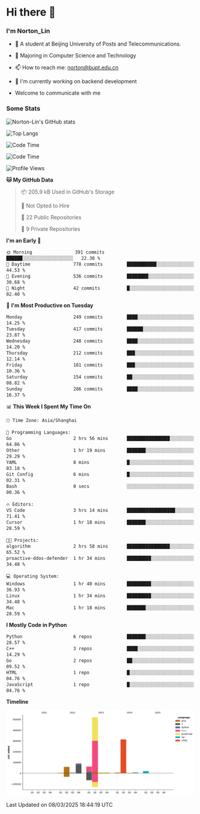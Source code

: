 
# Hi there 👋

### I'm Norton_Lin
- 🏫 A student at Beijing University of Posts and Telecommunications.
- 🌱 Majoring in Computer Science and Technology
- 📫 How to reach me: norton@bupt.edu.cn
- 🌱 I'm currently working on backend development

- Welcome to communicate with me

### Some Stats
![Norton-Lin's GitHub stats](https://github-readme-stats.vercel.app/api?username=Norton-Lin&count_private=true&show_icons=true&theme=radical)

![Top Langs](https://github-readme-stats.vercel.app/api/top-langs/?username=Norton-Lin&langs_count=10&layout=compact)

![Code Time](https://github-readme-stats.vercel.app/api/wakatime?username=Norton_Lin)

<!--START_SECTION:waka-->
![Code Time](http://img.shields.io/badge/Code%20Time-909%20hrs%207%20mins-blue)

![Profile Views](http://img.shields.io/badge/Profile%20Views-0-blue)

**🐱 My GitHub Data** 

> 📦 205.9 kB Used in GitHub's Storage 
 > 
> 🚫 Not Opted to Hire
 > 
> 📜 22 Public Repositories 
 > 
> 🔑 9 Private Repositories 
 > 
**I'm an Early 🐤** 

```text
🌞 Morning                391 commits         ██████░░░░░░░░░░░░░░░░░░░   22.38 % 
🌆 Daytime                778 commits         ███████████░░░░░░░░░░░░░░   44.53 % 
🌃 Evening                536 commits         ████████░░░░░░░░░░░░░░░░░   30.68 % 
🌙 Night                  42 commits          █░░░░░░░░░░░░░░░░░░░░░░░░   02.40 % 
```
📅 **I'm Most Productive on Tuesday** 

```text
Monday                   249 commits         ████░░░░░░░░░░░░░░░░░░░░░   14.25 % 
Tuesday                  417 commits         ██████░░░░░░░░░░░░░░░░░░░   23.87 % 
Wednesday                248 commits         ████░░░░░░░░░░░░░░░░░░░░░   14.20 % 
Thursday                 212 commits         ███░░░░░░░░░░░░░░░░░░░░░░   12.14 % 
Friday                   181 commits         ███░░░░░░░░░░░░░░░░░░░░░░   10.36 % 
Saturday                 154 commits         ██░░░░░░░░░░░░░░░░░░░░░░░   08.82 % 
Sunday                   286 commits         ████░░░░░░░░░░░░░░░░░░░░░   16.37 % 
```


📊 **This Week I Spent My Time On** 

```text
🕑︎ Time Zone: Asia/Shanghai

💬 Programming Languages: 
Go                       2 hrs 56 mins       ████████████████░░░░░░░░░   64.86 % 
Other                    1 hr 19 mins        ███████░░░░░░░░░░░░░░░░░░   29.29 % 
YAML                     8 mins              █░░░░░░░░░░░░░░░░░░░░░░░░   03.18 % 
Git Config               6 mins              █░░░░░░░░░░░░░░░░░░░░░░░░   02.31 % 
Bash                     0 secs              ░░░░░░░░░░░░░░░░░░░░░░░░░   00.36 % 

🔥 Editors: 
VS Code                  3 hrs 14 mins       ██████████████████░░░░░░░   71.41 % 
Cursor                   1 hr 18 mins        ███████░░░░░░░░░░░░░░░░░░   28.59 % 

🐱‍💻 Projects: 
algorithm                2 hrs 58 mins       ████████████████░░░░░░░░░   65.52 % 
proactive-ddos-defender  1 hr 34 mins        █████████░░░░░░░░░░░░░░░░   34.48 % 

💻 Operating System: 
Windows                  1 hr 40 mins        █████████░░░░░░░░░░░░░░░░   36.93 % 
Linux                    1 hr 34 mins        █████████░░░░░░░░░░░░░░░░   34.48 % 
Mac                      1 hr 18 mins        ███████░░░░░░░░░░░░░░░░░░   28.59 % 
```

**I Mostly Code in Python** 

```text
Python                   6 repos             ███████░░░░░░░░░░░░░░░░░░   28.57 % 
C++                      3 repos             ████░░░░░░░░░░░░░░░░░░░░░   14.29 % 
Go                       2 repos             ██░░░░░░░░░░░░░░░░░░░░░░░   09.52 % 
HTML                     1 repo              █░░░░░░░░░░░░░░░░░░░░░░░░   04.76 % 
JavaScript               1 repo              █░░░░░░░░░░░░░░░░░░░░░░░░   04.76 % 
```



**Timeline**

![Lines of Code chart](https://raw.githubusercontent.com/Norton-Lin/Norton-Lin/main/assets/bar_graph.png)


 Last Updated on 08/03/2025 18:44:19 UTC
<!--END_SECTION:waka-->
